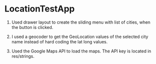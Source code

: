# LocationTestApp


1. Used drawer layout to create the sliding menu with list of cities, when the button is clicked. 

2. I used a geocoder to get the GeoLocation values of the selected city name instead of hard coding the lat long values.

3. Used the Google Maps API to load the maps. The API key is located in res/strings.

